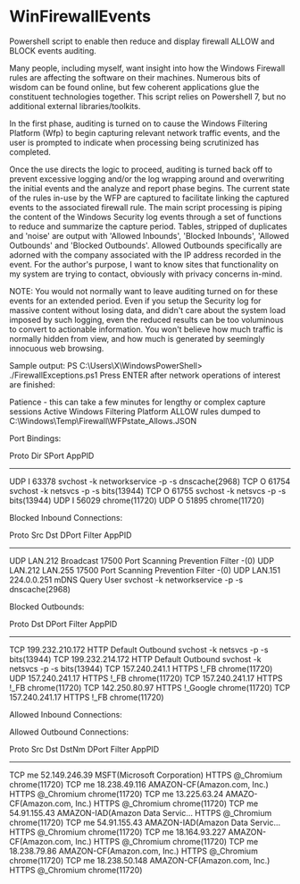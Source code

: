 # WinFirewallEvents
Powershell script to enable then reduce and display firewall ALLOW and BLOCK events auditing.

Many people, including myself, want insight into how the Windows Firewall rules are affecting the software on their machines. Numerous bits of wisdom can be found online, but few coherent applications glue the constituent technologies together. This script relies on Powershell 7, but no additional external libraries/toolkits.

In the first phase, auditing is turned on to cause the Windows Filtering Platform (Wfp) to begin capturing relevant network traffic events, and the user is prompted to indicate when processing being scrutinized has completed.

Once the use directs the logic to proceed, auditing is turned back off to prevent excessive logging and/or the log wrapping around and overwriting the initial events and the analyze and report phase begins. The current state of the rules in-use by the WFP are captured to facilitate linking the captured events to the associated firewall rule. The main script processing is piping the content of the Windows Security log events through a set of functions to reduce and summarize the capture period.  Tables, stripped of duplicates and 'noise' are output with 'Allowed Inbounds', 'Blocked Inbounds', 'Allowed Outbounds' and 'Blocked Outbounds'.  Allowed Outbounds specifically are adorned with the company associated with the IP address recorded in the event.  For the author's purpose, I want to know sites that functionality on my system are trying to contact, obviously with privacy concerns in-mind.

NOTE: You would not normally want to leave auditing turned on for these events for an extended period.  Even if you setup the Security log for massive content without losing data, and didn't care about the system load imposed by such logging, even the reduced results can be too voluminous to convert to actionable information. You won't believe how much traffic is normally hidden from view, and how much is generated by seemingly innocuous web browsing.

Sample output:
PS C:\Users\X\WindowsPowerShell> ./FirewallExceptions.ps1
Press ENTER after network operations of interest are finished:

Patience - this can take a few minutes for lengthy or complex capture sessions
Active Windows Filtering Platform ALLOW rules dumped to C:\Windows\Temp\Firewall\WFPstate_Allows.JSON

Port Bindings:

Proto Dir SPort AppPID
----- --- ----- ------
UDP   I   63378 svchost -k networkservice -p -s dnscache(2968)
TCP   O   61754 svchost -k netsvcs -p -s bits(13944)
TCP   O   61755 svchost -k netsvcs -p -s bits(13944)
UDP   I   56029 chrome(11720)
UDP   O   51895 chrome(11720)

Blocked Inbound Connections:

Proto Src             Dst             DPort Filter                                   AppPID
----- ---             ---             ----- ------                                   ------
UDP   LAN.212         Broadcast       17500 Port Scanning Prevention Filter          -(0)
UDP   LAN.212         LAN.255         17500 Port Scanning Prevention Filter          -(0)
UDP   LAN.151         224.0.0.251     mDNS  Query User                               svchost -k networkservice -p -s dnscache(2968)

Blocked Outbounds:

Proto Dst             DPort Filter                                   AppPID
----- ---             ----- ------                                   ------
TCP   199.232.210.172 HTTP  Default Outbound                         svchost -k netsvcs -p -s bits(13944)
TCP   199.232.214.172 HTTP  Default Outbound                         svchost -k netsvcs -p -s bits(13944)
TCP   157.240.241.1   HTTPS !_FB                                     chrome(11720)
UDP   157.240.241.17  HTTPS !_FB                                     chrome(11720)
TCP   157.240.241.17  HTTPS !_FB                                     chrome(11720)
TCP   142.250.80.97   HTTPS !_Google                                 chrome(11720)
TCP   157.240.241.17  HTTPS !_FB                                     chrome(11720)

Allowed Inbound Connections:

Allowed Outbound Connections:

Proto Src             Dst             DstNm                          DPort Filter                                   AppPID
----- ---             ---             -----                          ----- ------                                   ------
TCP   me              52.149.246.39   MSFT(Microsoft Corporation)    HTTPS @_Chromium                               chrome(11720)
TCP   me              18.238.49.116   AMAZON-CF(Amazon.com, Inc.)    HTTPS @_Chromium                               chrome(11720)
TCP   me              13.225.63.24    AMAZO-CF(Amazon.com, Inc.)     HTTPS @_Chromium                               chrome(11720)
TCP   me              54.91.155.43    AMAZON-IAD(Amazon Data Servic… HTTPS @_Chromium                               chrome(11720)
TCP   me              54.91.155.43    AMAZON-IAD(Amazon Data Servic… HTTPS @_Chromium                               chrome(11720)
TCP   me              18.164.93.227   AMAZON-CF(Amazon.com, Inc.)    HTTPS @_Chromium                               chrome(11720)
TCP   me              18.238.79.86    AMAZON-CF(Amazon.com, Inc.)    HTTPS @_Chromium                               chrome(11720)
TCP   me              18.238.50.148   AMAZON-CF(Amazon.com, Inc.)    HTTPS @_Chromium                               chrome(11720)

